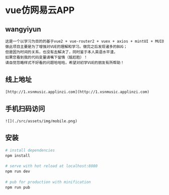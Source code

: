 # vue仿网易云APP

## wangyiyun

``` bash
这是一个以学习为目的的基于vue2 + vue-router2 + vuex + axios + mintUI + MUI的VUE实战项目，
做此项目主要是为了增强对VUE的理解和学习。做完之后发现诸多的BUG；
但是因为时间的关系，也没有去解决了，同时鉴于本人英语水平渣，
如果您看到我的代码变量请嘴下留情（尴尬脸）！
请自觉忽略样式不好看的问题哈哈哈，希望对初学VUE的朋友有所帮助！
```
## 线上地址
    [http://1.xsnmusic.applinzi.com](http://1.xsnmusic.applinzi.com)

## 手机扫码访问
    ![](./src/assets/img/mobile.png)
## 安装

``` bash
# install dependencies
npm install

# serve with hot reload at localhost:8080
npm run dev

# pub for production with minification
npm run pub
```
